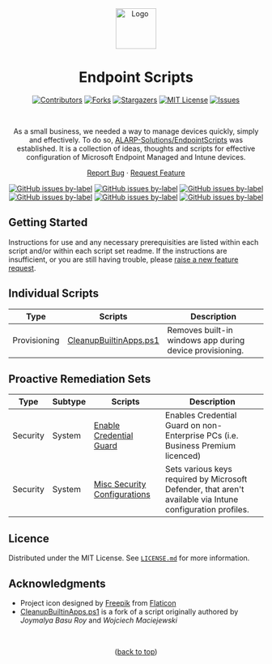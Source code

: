 <div align="center">
  <!-- PROJECT SHIELDS -->
  
  <a href="https://github.com/ALARP-Solutions/EndpointScripts">
    <img src="logo.png" alt="Logo" width="80" height="80">
  </a>

  <h1 id="top">Endpoint Scripts</h1>

  [![Contributors][contributors-shield]][contributors-url]
  [![Forks][forks-shield]][forks-url]
  [![Stargazers][stars-shield]][stars-url]
  [![MIT License][license-shield]][license-url]
  [![Issues][issues-shield]][issues-url]
  
  <br />
  
  As a small business, we needed a way to manage devices quickly, simply and effectively. To do so, [ALARP-Solutions/EndpointScripts](https://github.com/ALARP-Solutions/EndpointScripts) was established. It is a collection of ideas, thoughts and scripts for effective configuration of Microsoft Endpoint Managed and Intune devices. 
  
  [Report Bug](https://github.com/ALARP-Solutions/EndpointScripts/issues/new?assignees=&labels=bug&template=bug_report.md&title=)
  ·
  [Request Feature](https://github.com/ALARP-Solutions/EndpointScripts/issues/new?assignees=&labels=enhancement&template=feature_request.md&title=)
  
  [![GitHub issues by-label](https://img.shields.io/github/issues/ALARP-Solutions/EndpointScripts/bug?color=red&label=Bugs&style=flat-square)](https://github.com/ALARP-Solutions/EndpointScripts/labels/bug)
  [![GitHub issues by-label](https://img.shields.io/github/issues/ALARP-Solutions/EndpointScripts/documentation?color=blue&label=Documentation&style=flat-square)](https://github.com/ALARP-Solutions/EndpointScripts/labels/documentation)
  [![GitHub issues by-label](https://img.shields.io/github/issues/ALARP-Solutions/EndpointScripts/enhancement?color=aqua&label=Enhancements&style=flat-square)](https://github.com/ALARP-Solutions/EndpointScripts/labels/enhancement)
  [![GitHub issues by-label](https://img.shields.io/github/issues/ALARP-Solutions/EndpointScripts/good%2520first%2520issue?color=purple&label=Good%20First%20Issue&style=flat-square)](https://github.com/ALARP-Solutions/EndpointScripts/labels/good%20first%20issue)
  [![GitHub issues by-label](https://img.shields.io/github/issues/ALARP-Solutions/EndpointScripts/Help%20Wanted?color=forestgreen&label=Help%20Wanted&style=flat-square)](https://github.com/ALARP-Solutions/EndpointScripts/labels/help%20wanted)
  [![GitHub issues by-label](https://img.shields.io/github/issues/ALARP-Solutions/EndpointScripts/security?color=black&label=Security&style=flat-square)](https://github.com/ALARP-Solutions/EndpointScripts/labels/security)
  
</div>

## Getting Started

Instructions for use and any necessary prerequisities are listed within each script and/or within each script set readme. If the instructions are insufficient, or you are still having trouble, please [raise a new feature request](https://github.com/ALARP-Solutions/EndpointScripts/issues/new?assignees=&labels=documentation&template=feature_request.md&title=).

## Individual Scripts

| Type | Scripts | Description |
| --- | --- | --- |
| Provisioning | [CleanupBuiltinApps.ps1] | Removes built-in windows app during device provisioning. |

[CleanupBuiltinApps.ps1]: https://github.com/ALARP-Solutions/EndpointScripts/blob/master/Scripts/Provisioning/CleanupBuiltinApps.ps1

## Proactive Remediation Sets

| Type | Subtype | Scripts | Description |
| --- | --- | --- | --- |
| Security | System | [Enable Credential Guard] | Enables Credential Guard on non-Enterprise PCs (i.e. Business Premium licenced) |
| Security | System | [Misc Security Configurations] | Sets various keys required by Microsoft Defender, that aren't available via Intune configuration profiles. |

[Enable Credential Guard]:https://github.com/ALARP-Solutions/EndpointScripts/blob/master/Scripts/Proactive%20Remediation%20Sets/Security/System/Enable%20Credential%20Guard
[Misc Security Configurations]:https://github.com/ALARP-Solutions/EndpointScripts/blob/master/Scripts/Proactive%20Remediation%20Sets/Security/System/Misc%20Security%20Configurations

## Licence

Distributed under the MIT License. See [`LICENSE.md`](https://github.com/ALARP-Solutions/EndpointScripts/blob/main/LICENSE.md) for more information.

## Acknowledgments

- Project icon designed by [Freepik](https://www.flaticon.com/authors/freepik) from [Flaticon](https://www.flaticon.com/free-icons/programming)
- <a href="https://github.com/ALARP-Solutions/EndpointScripts/blob/master/CleanupBuiltinApps.ps1">CleanupBuiltinApps.ps1</a> is a fork of a script originally authored by _Joymalya Basu Roy_ and _Wojciech Maciejewski_

</br>
<p align="center">(<a href="#top">back to top</a>)</p>

[warning-shield]: https://img.shields.io/badge/-%E2%9A%A0%EF%B8%8F%20Many%20of%20these%20are%20likely%20still%20in%20development.%20Use%20them%20at%20your%20own%20peril%2C%20and%20test%20before%20you%20deploy!%20%E2%9A%A0%EF%B8%8F-red
[contributors-shield]: https://img.shields.io/github/contributors/ALARP-Solutions/EndpointScripts.svg?style=for-the-badge
[contributors-url]: https://github.com/ALARP-Solutions/EndpointScripts/graphs/contributors
[forks-shield]: https://img.shields.io/github/forks/ALARP-Solutions/EndpointScripts.svg?style=for-the-badge
[forks-url]: https://github.com/ALARP-Solutions/EndpointScripts/network/members
[stars-shield]: https://img.shields.io/github/stars/ALARP-Solutions/EndpointScripts.svg?style=for-the-badge
[stars-url]: https://github.com/ALARP-Solutions/EndpointScripts/stargazers
[issues-shield]: https://img.shields.io/github/issues/ALARP-Solutions/EndpointScripts.svg?style=for-the-badge
[issues-url]: https://github.com/ALARP-Solutions/EndpointScripts/issues
[license-shield]: https://img.shields.io/github/license/ALARP-Solutions/EndpointScripts.svg?style=for-the-badge
[license-url]: https://github.com/ALARP-Solutions/EndpointScripts/blob/master/LICENSE.txt
[size-shield]: https://img.shields.io/github/repo-size/alarp-solutions/EndpointScripts
